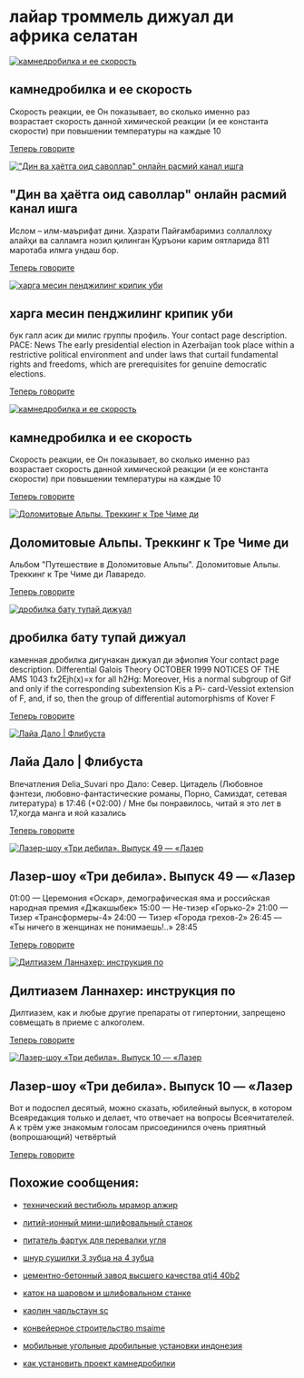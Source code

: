 # лайар троммель дижуал ди африка селатан
<a href="https://mnn.zoosnet.net/LR/Chatpre.aspx?id=MNN94995150&p=https://ateliertankink.nl/" target="_blank">![камнедробилка и ее скорость](https://github.com/aggregatecrushing/img/raw/main/405.jpg)</a>
## камнедробилка и ее скорость
Скорость реакции, ее Он показывает, во сколько именно раз возрастает скорость данной химической реакции (и ее константа скорости) при повышении температуры на каждые 10 
<a href="https://mnn.zoosnet.net/LR/Chatpre.aspx?id=MNN94995150&p=https://ateliertankink.nl/" target="_blank">Теперь говорите</a>
<a href="https://mnn.zoosnet.net/LR/Chatpre.aspx?id=MNN94995150&p=https://ateliertankink.nl/" target="_blank">!["Дин ва ҳаётга оид саволлар" онлайн расмий канал ишга ](https://github.com/aggregatecrushing/img/raw/main/177.jpg)</a>
## "Дин ва ҳаётга оид саволлар" онлайн расмий канал ишга 
Ислом – илм-маърифат дини. Ҳазрати Пайғамбаримиз соллаллоҳу алайҳи ва салламга нозил қилинган Қуръони карим оятларида 811 маротаба илмга ундаш бор.
<a href="https://mnn.zoosnet.net/LR/Chatpre.aspx?id=MNN94995150&p=https://ateliertankink.nl/" target="_blank">Теперь говорите</a>
<a href="https://mnn.zoosnet.net/LR/Chatpre.aspx?id=MNN94995150&p=https://ateliertankink.nl/" target="_blank">![харга месин пенджилинг крипик уби](https://github.com/aggregatecrushing/img/raw/main/234.jpg)</a>
## харга месин пенджилинг крипик уби
бук галл асик ди милис группы профиль. Your contact page description. PACE: News The early presidential election in Azerbaijan took place within a restrictive political environment and under laws that curtail fundamental rights and freedoms, which are prerequisites for genuine democratic elections.
<a href="https://mnn.zoosnet.net/LR/Chatpre.aspx?id=MNN94995150&p=https://ateliertankink.nl/" target="_blank">Теперь говорите</a>
<a href="https://mnn.zoosnet.net/LR/Chatpre.aspx?id=MNN94995150&p=https://ateliertankink.nl/" target="_blank">![камнедробилка и ее скорость](https://github.com/aggregatecrushing/img/raw/main/150.jpg)</a>
## камнедробилка и ее скорость
Скорость реакции, ее Он показывает, во сколько именно раз возрастает скорость данной химической реакции (и ее константа скорости) при повышении температуры на каждые 10 
<a href="https://mnn.zoosnet.net/LR/Chatpre.aspx?id=MNN94995150&p=https://ateliertankink.nl/" target="_blank">Теперь говорите</a>
<a href="https://mnn.zoosnet.net/LR/Chatpre.aspx?id=MNN94995150&p=https://ateliertankink.nl/" target="_blank">![Доломитовые Альпы. Треккинг к Тре Чиме ди ](https://github.com/aggregatecrushing/img/raw/main/479.jpg)</a>
## Доломитовые Альпы. Треккинг к Тре Чиме ди 
Альбом "Путешествие в Доломитовые Альпы". Доломитовые Альпы. Треккинг к Тре Чиме ди Лаваредо.
<a href="https://mnn.zoosnet.net/LR/Chatpre.aspx?id=MNN94995150&p=https://ateliertankink.nl/" target="_blank">Теперь говорите</a>
<a href="https://mnn.zoosnet.net/LR/Chatpre.aspx?id=MNN94995150&p=https://ateliertankink.nl/" target="_blank">![дробилка бату тупай дижуал](https://github.com/aggregatecrushing/img/raw/main/214.jpg)</a>
## дробилка бату тупай дижуал
каменная дробилка дигунакан дижуал ди эфиопия Your contact page description. Differential Galois Theory OCTOBER 1999 NOTICES OF THE AMS 1043 fx2Ejh(x)=x for all h2Hg: Moreover, His a normal subgroup of Gif and only if the corresponding subextension Kis a Pi- card-Vessiot extension of F, and, if so, then the group of differential automorphisms of Kover F 
<a href="https://mnn.zoosnet.net/LR/Chatpre.aspx?id=MNN94995150&p=https://ateliertankink.nl/" target="_blank">Теперь говорите</a>
<a href="https://mnn.zoosnet.net/LR/Chatpre.aspx?id=MNN94995150&p=https://ateliertankink.nl/" target="_blank">![Лайа Дало | Флибуста](https://github.com/aggregatecrushing/img/raw/main/440.jpg)</a>
## Лайа Дало | Флибуста
Впечатления Delia_Suvari про Дало: Север. Цитадель (Любовное фэнтези, любовно-фантастические романы, Порно, Самиздат, сетевая литература) в 17:46 (+02:00) / Мне бы понравилось, читай я это лет в 17,когда манга и яой казались 
<a href="https://mnn.zoosnet.net/LR/Chatpre.aspx?id=MNN94995150&p=https://ateliertankink.nl/" target="_blank">Теперь говорите</a>
<a href="https://mnn.zoosnet.net/LR/Chatpre.aspx?id=MNN94995150&p=https://ateliertankink.nl/" target="_blank">![Лазер-шоу «Три дебила». Выпуск 49 — «Лазер ](https://github.com/aggregatecrushing/img/raw/main/95.jpg)</a>
## Лазер-шоу «Три дебила». Выпуск 49 — «Лазер 
01:00 — Церемония «Оскар», демографическая яма и российская народная премия «Джакшыбек» 15:00 — Не-тизер «Горько-2» 21:00 — Тизер «Трансформеры-4» 24:00 — Тизер «Города грехов-2» 26:45 — «Ты ничего в женщинах не понимаешь!..» 28:45 
<a href="https://mnn.zoosnet.net/LR/Chatpre.aspx?id=MNN94995150&p=https://ateliertankink.nl/" target="_blank">Теперь говорите</a>
<a href="https://mnn.zoosnet.net/LR/Chatpre.aspx?id=MNN94995150&p=https://ateliertankink.nl/" target="_blank">![Дилтиазем Ланнахер: инструкция по ](https://github.com/aggregatecrushing/img/raw/main/470.jpg)</a>
## Дилтиазем Ланнахер: инструкция по 
Дилтиазем, как и любые другие препараты от гипертонии, запрещено совмещать в приеме с алкоголем.
<a href="https://mnn.zoosnet.net/LR/Chatpre.aspx?id=MNN94995150&p=https://ateliertankink.nl/" target="_blank">Теперь говорите</a>
<a href="https://mnn.zoosnet.net/LR/Chatpre.aspx?id=MNN94995150&p=https://ateliertankink.nl/" target="_blank">![Лазер-шоу «Три дебила». Выпуск 10 — «Лазер ](https://github.com/aggregatecrushing/img/raw/main/539.jpg)</a>
## Лазер-шоу «Три дебила». Выпуск 10 — «Лазер 
Вот и подоспел десятый, можно сказать, юбилейный выпуск, в котором Всеяредакция только и делает, что отвечает на вопросы Всеячитателей. А к трём уже знакомым голосам присоединился очень приятный (вопрошающий) четвёртый
<a href="https://mnn.zoosnet.net/LR/Chatpre.aspx?id=MNN94995150&p=https://ateliertankink.nl/" target="_blank">Теперь говорите</a>
## Похожие сообщения:
* [технический вестибюль мрамор алжир](%D1%82%D0%B5%D1%85%D0%BD%D0%B8%D1%87%D0%B5%D1%81%D0%BA%D0%B8%D0%B9%20%D0%B2%D0%B5%D1%81%D1%82%D0%B8%D0%B1%D1%8E%D0%BB%D1%8C%20%D0%BC%D1%80%D0%B0%D0%BC%D0%BE%D1%80%20%D0%B0%D0%BB%D0%B6%D0%B8%D1%80.md)
* [литий-ионный мини-шлифовальный станок](%D0%BB%D0%B8%D1%82%D0%B8%D0%B9-%D0%B8%D0%BE%D0%BD%D0%BD%D1%8B%D0%B9%20%D0%BC%D0%B8%D0%BD%D0%B8-%D1%88%D0%BB%D0%B8%D1%84%D0%BE%D0%B2%D0%B0%D0%BB%D1%8C%D0%BD%D1%8B%D0%B9%20%D1%81%D1%82%D0%B0%D0%BD%D0%BE%D0%BA.md)
* [питатель фартук для перевалки угля](%D0%BF%D0%B8%D1%82%D0%B0%D1%82%D0%B5%D0%BB%D1%8C%20%D1%84%D0%B0%D1%80%D1%82%D1%83%D0%BA%20%D0%B4%D0%BB%D1%8F%20%D0%BF%D0%B5%D1%80%D0%B5%D0%B2%D0%B0%D0%BB%D0%BA%D0%B8%20%D1%83%D0%B3%D0%BB%D1%8F.md)
* [шнур сушилки 3 зубца на 4 зубца](%D1%88%D0%BD%D1%83%D1%80%20%D1%81%D1%83%D1%88%D0%B8%D0%BB%D0%BA%D0%B8%203%20%D0%B7%D1%83%D0%B1%D1%86%D0%B0%20%D0%BD%D0%B0%204%20%D0%B7%D1%83%D0%B1%D1%86%D0%B0.md)
* [цементно-бетонный завод высшего качества qtj4 40b2](%D1%86%D0%B5%D0%BC%D0%B5%D0%BD%D1%82%D0%BD%D0%BE-%D0%B1%D0%B5%D1%82%D0%BE%D0%BD%D0%BD%D1%8B%D0%B9%20%D0%B7%D0%B0%D0%B2%D0%BE%D0%B4%20%D0%B2%D1%8B%D1%81%D1%88%D0%B5%D0%B3%D0%BE%20%D0%BA%D0%B0%D1%87%D0%B5%D1%81%D1%82%D0%B2%D0%B0%20qtj4%2040b2.md)
* [каток на шаровом и шлифовальном станке](%D0%BA%D0%B0%D1%82%D0%BE%D0%BA%20%D0%BD%D0%B0%20%D1%88%D0%B0%D1%80%D0%BE%D0%B2%D0%BE%D0%BC%20%D0%B8%20%D1%88%D0%BB%D0%B8%D1%84%D0%BE%D0%B2%D0%B0%D0%BB%D1%8C%D0%BD%D0%BE%D0%BC%20%D1%81%D1%82%D0%B0%D0%BD%D0%BA%D0%B5.md)
* [каолин чарльстаун sc](%D0%BA%D0%B0%D0%BE%D0%BB%D0%B8%D0%BD%20%D1%87%D0%B0%D1%80%D0%BB%D1%8C%D1%81%D1%82%D0%B0%D1%83%D0%BD%20sc.md)
* [конвейерное строительство msaime](%D0%BA%D0%BE%D0%BD%D0%B2%D0%B5%D0%B9%D0%B5%D1%80%D0%BD%D0%BE%D0%B5%20%D1%81%D1%82%D1%80%D0%BE%D0%B8%D1%82%D0%B5%D0%BB%D1%8C%D1%81%D1%82%D0%B2%D0%BE%20msaime.md)
* [мобильные угольные дробильные установки индонезия](%D0%BC%D0%BE%D0%B1%D0%B8%D0%BB%D1%8C%D0%BD%D1%8B%D0%B5%20%D1%83%D0%B3%D0%BE%D0%BB%D1%8C%D0%BD%D1%8B%D0%B5%20%D0%B4%D1%80%D0%BE%D0%B1%D0%B8%D0%BB%D1%8C%D0%BD%D1%8B%D0%B5%20%D1%83%D1%81%D1%82%D0%B0%D0%BD%D0%BE%D0%B2%D0%BA%D0%B8%20%D0%B8%D0%BD%D0%B4%D0%BE%D0%BD%D0%B5%D0%B7%D0%B8%D1%8F.md)
* [как установить проект камнедробилки](%D0%BA%D0%B0%D0%BA%20%D1%83%D1%81%D1%82%D0%B0%D0%BD%D0%BE%D0%B2%D0%B8%D1%82%D1%8C%20%D0%BF%D1%80%D0%BE%D0%B5%D0%BA%D1%82%20%D0%BA%D0%B0%D0%BC%D0%BD%D0%B5%D0%B4%D1%80%D0%BE%D0%B1%D0%B8%D0%BB%D0%BA%D0%B8.md)
